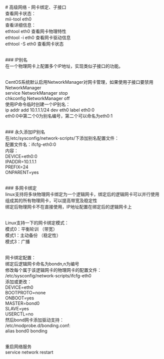 <br># 高级网络 - 网卡绑定、子接口
<br>查看网卡状态：
<br>mii-tool eth0
<br>查看详细信息：
<br>ethtool eth0 查看网卡物理特性
<br>ethtool -i eth0 查看网卡驱动信息
<br>ethtool -S eth0 查看网卡状态<br>

<br>### IP别名
<br>在一个物理网卡上配置多个IP地址，实现类似子接口的功能。<br>

<br>CentOS系统默认启用NetworkManager对网卡管理，如果使用子接口要禁用NetworkManager
<br>service NetworkManager stop
<br>chkconfig NetworkManager off
<br>使用IP命令临时创建一个IP别名：
<br>ip addr add 10.1.1.1/24 dev eth0 label eth0:0
<br>eth0:0中第二个0为别名编号，第二个可以命名为eth0:1<br>

<br>### 永久添加IP别名
<br>在/etc/sysconfig/network-scripts/下添加别名配置文件：
<br>配置文件名：ifcfg-eth0:0
<br>内容：
<br>DEVICE=eth0:0
<br>IPADDR=10.1.1.1
<br>PREFIX=24
<br>ONPARENT=yes<br>

<br>### 多网卡绑定
<br>linux支持将多块物理网卡绑定为一个逻辑网卡，绑定后的逻辑网卡可以并行使用组成其的所有物理网卡，可以提高带宽及稳定性
<br>绑定后物理网卡不在直接使用，IP地址配置在绑定后的逻辑网卡上<br>

<br>Linux支持一下的网卡绑定模式：
<br>模式0：平衡轮训 （带宽）
<br>模式1：主动备份 （稳定性）
<br>模式3：广播<br>

<br>网卡绑定配置：
<br>绑定后逻辑网卡命名为bondn,n为编号
<br>修改每个属于该逻辑网卡的物理网卡的配置文件：
<br>/etc/sysconfig/network-scripts/ifcfg-eth0
<br>添加或更改：
<br>DEVICE=eth0
<br>BOOTPROTO=none
<br>ONBOOT=yes 
<br>MASTER=bond0
<br>SLAVE=yes
<br>USERCTL=no
<br>然后bond网卡添加驱动支持：
<br>/etc/modprobe.d/bonding.conf:
<br>alias bond0 bonding<br>

<br>重启网络服务
<br>service network restart